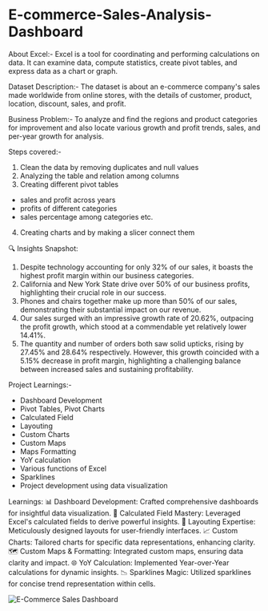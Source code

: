 # E-commerce-Sales-Analysis-Dashboard

About Excel:-
Excel is a tool for coordinating and performing calculations on data. It can examine data, compute statistics, create pivot tables, and express data as a chart or graph.

Dataset Description:-
The dataset is about an e-commerce company's sales made worldwide from online stores, with the details of customer, product, location, discount, sales, and profit.

Business Problem:-
To analyze and find the regions and product categories for improvement and also locate various growth and profit trends, sales, and per-year growth for analysis.


Steps covered:-
1) Clean the data by removing duplicates and null values
2) Analyzing the table and relation among columns
3) Creating different pivot tables
 * sales and profit across years
 * profits of different categories
 * sales percentage among categories etc.
4) Creating charts and by making a slicer connect them


🔍 Insights Snapshot:
1. Despite technology accounting for only 32% of our sales, it boasts the highest profit margin within our business categories.
2. California and New York State drive over 50% of our business profits, highlighting their crucial role in our success.
3. Phones and chairs together make up more than 50% of our sales, demonstrating their substantial impact on our revenue.
4. Our sales surged with an impressive growth rate of 20.62%, outpacing the profit growth, which stood at a commendable yet relatively lower 14.41%.
5. The quantity and number of orders both saw solid upticks, rising by 27.45% and 28.64% respectively. However, this growth coincided with a 5.15% decrease in profit margin, highlighting a challenging balance between increased sales and sustaining profitability.



Project Learnings:- 
* Dashboard Development
* Pivot Tables, Pivot Charts
* Calculated Field
* Layouting
* Custom Charts
* Custom Maps
* Maps Formatting
* YoY calculation
* Various functions of Excel
* Sparklines
* Project development using data visualization

Learnings:
📊 Dashboard Development: Crafted comprehensive dashboards for insightful data visualization.
🔢 Calculated Field Mastery: Leveraged Excel's calculated fields to derive powerful insights.
🎨 Layouting Expertise: Meticulously designed layouts for user-friendly interfaces.
📈 Custom Charts: Tailored charts for specific data representations, enhancing clarity.
🗺️ Custom Maps & Formatting: Integrated custom maps, ensuring data clarity and impact.
🌐 YoY Calculation: Implemented Year-over-Year calculations for dynamic insights.
📉 Sparklines Magic: Utilized sparklines for concise trend representation within cells.


![E-Commerce Sales Dashboard](https://github.com/Jabivulla369/E-commerce-Sales-Analysis-Dashboard/assets/122985980/5673e96d-15f4-4ee0-940e-5911e69d4fe5)
